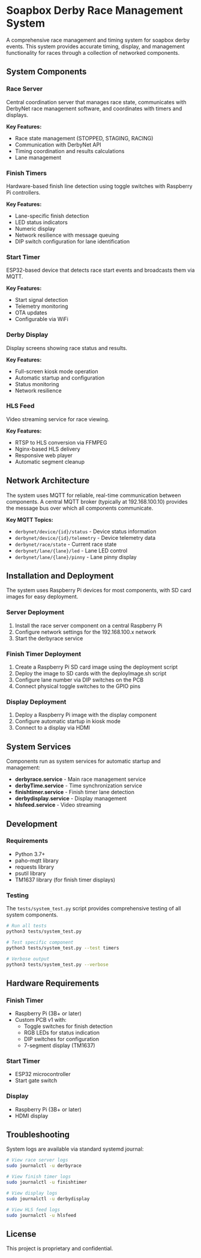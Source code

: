 # Soapbox Derby Race Management System

A comprehensive race management and timing system for soapbox derby events. This system provides accurate timing, display, and management functionality for races through a collection of networked components.

## System Components

### Race Server
Central coordination server that manages race state, communicates with DerbyNet race management software, and coordinates with timers and displays.

**Key Features:**
- Race state management (STOPPED, STAGING, RACING)
- Communication with DerbyNet API
- Timing coordination and results calculations
- Lane management

### Finish Timers
Hardware-based finish line detection using toggle switches with Raspberry Pi controllers.

**Key Features:**
- Lane-specific finish detection
- LED status indicators
- Numeric display
- Network resilience with message queuing
- DIP switch configuration for lane identification

### Start Timer
ESP32-based device that detects race start events and broadcasts them via MQTT.

**Key Features:**
- Start signal detection
- Telemetry monitoring
- OTA updates
- Configurable via WiFi

### Derby Display
Display screens showing race status and results.

**Key Features:**
- Full-screen kiosk mode operation
- Automatic startup and configuration
- Status monitoring
- Network resilience

### HLS Feed
Video streaming service for race viewing.

**Key Features:**
- RTSP to HLS conversion via FFMPEG
- Nginx-based HLS delivery
- Responsive web player
- Automatic segment cleanup

## Network Architecture

The system uses MQTT for reliable, real-time communication between components. A central MQTT broker (typically at 192.168.100.10) provides the message bus over which all components communicate.

**Key MQTT Topics:**
- `derbynet/device/{id}/status` - Device status information
- `derbynet/device/{id}/telemetry` - Device telemetry data
- `derbynet/race/state` - Current race state
- `derbynet/lane/{lane}/led` - Lane LED control
- `derbynet/lane/{lane}/pinny` - Lane pinny display

## Installation and Deployment

The system uses Raspberry Pi devices for most components, with SD card images for easy deployment.

### Server Deployment
1. Install the race server component on a central Raspberry Pi 
2. Configure network settings for the 192.168.100.x network
3. Start the derbyrace service

### Finish Timer Deployment
1. Create a Raspberry Pi SD card image using the deployment script
2. Deploy the image to SD cards with the deployImage.sh script
3. Configure lane number via DIP switches on the PCB
4. Connect physical toggle switches to the GPIO pins

### Display Deployment
1. Deploy a Raspberry Pi image with the display component
2. Configure automatic startup in kiosk mode
3. Connect to a display via HDMI

## System Services

Components run as system services for automatic startup and management:

- **derbyrace.service** - Main race management service
- **derbyTime.service** - Time synchronization service
- **finishtimer.service** - Finish timer lane detection
- **derbydisplay.service** - Display management
- **hlsfeed.service** - Video streaming

## Development

### Requirements
- Python 3.7+
- paho-mqtt library
- requests library
- psutil library
- TM1637 library (for finish timer displays)

### Testing
The `tests/system_test.py` script provides comprehensive testing of all system components.

```bash
# Run all tests
python3 tests/system_test.py

# Test specific component
python3 tests/system_test.py --test timers

# Verbose output
python3 tests/system_test.py --verbose
```

## Hardware Requirements

### Finish Timer
- Raspberry Pi (3B+ or later)
- Custom PCB v1 with:
  - Toggle switches for finish detection
  - RGB LEDs for status indication
  - DIP switches for configuration
  - 7-segment display (TM1637)

### Start Timer
- ESP32 microcontroller
- Start gate switch

### Display
- Raspberry Pi (3B+ or later)
- HDMI display

## Troubleshooting

System logs are available via standard systemd journal:

```bash
# View race server logs
sudo journalctl -u derbyrace

# View finish timer logs
sudo journalctl -u finishtimer

# View display logs
sudo journalctl -u derbydisplay

# View HLS feed logs
sudo journalctl -u hlsfeed
```

## License

This project is proprietary and confidential.